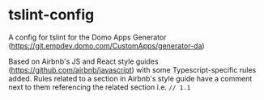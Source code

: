 # tslint-config
A config for tslint for the Domo Apps Generator (https://git.empdev.domo.com/CustomApps/generator-da)

Based on Airbnb's JS and React style guides (https://github.com/airbnb/javascript) with some Typescript-specific rules added. Rules related to a section in Airbnb's style guide have a comment next to them referencing the related section i.e. `// 1.1`
